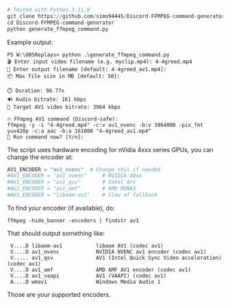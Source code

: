 ```python
# Tested with Python 3.11.9
git clone https://github.com/simo94445/Discord-FFMPEG-command-generator.git
cd Discord-FFMPEG-command-generator
python generate_ffmpeg_command.py
```
Example output:
```
PS W:\OBSReplays> python .\generate_ffmpeg_command.py
🎬 Enter input video filename (e.g. myclip.mp4): 4-4greed.mp4
💾 Enter output filename [default: 4-4greed_av1.mp4]:
📦 Max file size in MB [default: 50]:

⏱️ Duration: 96.77s
🔊 Audio bitrate: 161 kbps
🎯 Target AV1 video bitrate: 3964 kbps

🔥 FFmpeg AV1 command (Discord-safe):
ffmpeg -y -i "4-4greed.mp4" -c:v av1_nvenc -b:v 3964000 -pix_fmt yuv420p -c:a aac -b:a 161000 "4-4greed_av1.mp4"
🚀 Run command now? [Y/n]: 
```

The script uses hardware encoding for nVidia 4xxx series GPUs, you can change the encoder at:

```python
AV1_ENCODER = "av1_nvenc"  # Change this if needed
#AV1_ENCODER = "av1_nvenc"     # NVIDIA 40xx
#AV1_ENCODER = "av1_qsv"       # Intel Arc
#AV1_ENCODER = "av1_amf"       # AMD RDNA3
#AV1_ENCODER = "libaom-av1"    # Slow af fallback
```
To find your encoder (if available), do:

```
ffmpeg -hide_banner -encoders | findstr av1
```

That should output something like:

```
 V....D libaom-av1           libaom AV1 (codec av1)
 V....D av1_nvenc            NVIDIA NVENC av1 encoder (codec av1)
 V..... av1_qsv              AV1 (Intel Quick Sync Video acceleration) (codec av1)
 V....D av1_amf              AMD AMF AV1 encoder (codec av1)
 V....D av1_vaapi            AV1 (VAAPI) (codec av1)
 A....D wmav1                Windows Media Audio 1
```

Those are your supported encoders. 
